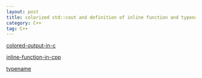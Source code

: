 ```yaml
---
layout: post
title: colorized std::cout and definition of inline function and typename
category: C++
tag: C++
---
```


[colored-output-in-c](https://stackoverflow.com/questions/9158150/colored-output-in-c/9158263)

[inline-function-in-cpp](https://www.simplilearn.com/tutorials/cpp-tutorial/inline-function-in-cpp)

[typename](https://wikidocs.net/433)
